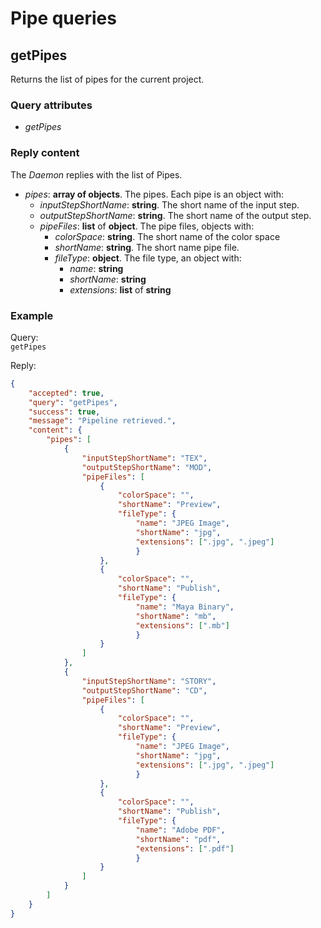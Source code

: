 # Pipe queries

## getPipes

Returns the list of pipes for the current project.

### Query attributes

- *getPipes*

### Reply content

The *Daemon* replies with the list of Pipes.

- *pipes*: **array of objects**. The pipes. Each pipe is an object with:
    - *inputStepShortName*: **string**. The short name of the input step.
    - *outputStepShortName*: **string**. The short name of the output step.
    - *pipeFiles*: **list** of **object**. The pipe files, objects with:
        - *colorSpace*: **string**. The short name of the color space
        - *shortName*: **string**. The short name pipe file.
        - *fileType*: **object**. The file type, an object with:
            - *name*: **string**
            - *shortName*: **string**
            - *extensions*: **list** of **string**

### Example

Query:  
`getPipes`

Reply:  
```json
{
    "accepted": true,
    "query": "getPipes",
    "success": true,
    "message": "Pipeline retrieved.",
    "content": {
        "pipes": [
            {
                "inputStepShortName": "TEX",
                "outputStepShortName": "MOD",
                "pipeFiles": [
                    {
                        "colorSpace": "",
                        "shortName": "Preview",
                        "fileType": {
                            "name": "JPEG Image",
                            "shortName": "jpg",
                            "extensions": [".jpg", ".jpeg"]
                            }
                    },
                    {
                        "colorSpace": "",
                        "shortName": "Publish",
                        "fileType": {
                            "name": "Maya Binary",
                            "shortName": "mb",
                            "extensions": [".mb"]
                            }
                    }
                ]
            },
            {
                "inputStepShortName": "STORY",
                "outputStepShortName": "CD",
                "pipeFiles": [
                    {
                        "colorSpace": "",
                        "shortName": "Preview",
                        "fileType": {
                            "name": "JPEG Image",
                            "shortName": "jpg",
                            "extensions": [".jpg", ".jpeg"]
                            }
                    },
                    {
                        "colorSpace": "",
                        "shortName": "Publish",
                        "fileType": {
                            "name": "Adobe PDF",
                            "shortName": "pdf",
                            "extensions": [".pdf"]
                            }
                    }
                ]
            }
        ]
    }
}
```

